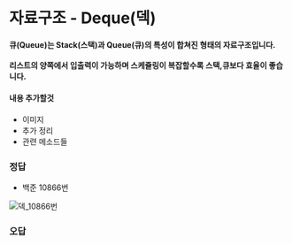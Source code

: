 # 자료구조 - Deque(덱) 

#### 큐(Queue)는 Stack(스택)과 Queue(큐)의 특성이 합쳐진 형태의 자료구조입니다. <br><br>리스트의 양쪽에서 입출력이 가능하며 스케쥴링이 복잡할수록 스택,큐보다 효율이 좋습니다.


#### 내용 추가할것

  - 이미지
  - 추가 정리
  - 관련 메소드들
  

### 정답
  
  - 백준 10866번
  
  ![덱_10866번](https://user-images.githubusercontent.com/46203866/95686194-542e7f00-0c37-11eb-8fac-530851b24df4.PNG)


  
### 오답
